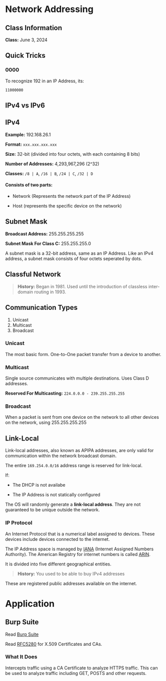 # Network Addressing

## Class Information

**Class:** June 3, 2024

## Quick Tricks

### 0000

To recognize 192 in an IP Address, its:

`11000000`

## IPv4 vs IPv6



## IPv4

**Example:** 192.168.26.1

**Format:** `xxx.xxx.xxx.xxx`

**Size:** 32-bit (divided into four octets, with each containing 8 bits)

**Number of Addresses:** 4,293,967,296 (2^32)

**Classes:** `/8 | A`, `/16 | B`, `/24 | C`, `/32 | D`

#### Consists of two parts:

* Network (Represents the network part of the IP Address)

* Host (represents the specific device on the network)

## Subnet Mask

**Broadcast Address:** 255.255.255.255

**Subnet Mask For Class C:** 255.255.255.0

A subnet mask is a 32-bit address, same as an IP Address. Like an IPv4 address, a subnet mask consists of four octets seperated by dots.

## Classful Network

> **History:** Began in 1981. Used until the introduction of classless inter-domain routing in 1993.

## Communication Types

1. Unicast
2. Multicast
3. Broadcast

### Unicast

The most basic form. One-to-One packet transfer from a device to another.

### Multicast

Single source communicates with multiple destinations. Uses Class D addresses.

**Reserved For Multicasting:** `224.0.0.0 - 239.255.255.255`

### Broadcast

When a packet is sent from one device on the network to all other devices on the network, using 255.255.255.255

## Link-Local

Link-local addresses, also known as APIPA addresses, are only valid for communication within the network broadcast domain.

The entire `169.254.0.0/16` address range is reserved for link-local.

If:

* The DHCP is not availabe

* The IP Address is not statically configured

The OS will randomly generate a **link-local address**. They are not guaranteed to be unique outside the network.

### IP Protocol

An Internet Protocol that is a numerical label assigned to devices. These devices include devices connected to the internet.

The IP Address space is managed by [IANA](https://www.iana.org/) (Internet Assigned Numbers Authority). The American Registry for internet numbers is called [ARIN](https://www.arin.net/).

It is divided into five different geographical entities.

> **History:** You used to be able to buy IPv4 addresses

These are registered public addresses available on the internet.




# Application

## Burp Suite

Read [Burp Suite](https://portswigger.net/burp)

Read [RFC5280](https://www.rfc-editor.org/rfc/rfc5280) for X.509 Certificates and CAs.

### What It Does

Intercepts traffic using a CA Certificate to analyze HTTPS traffic. This can be used to analyze traffic including GET, POSTS and other requests.

